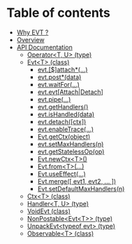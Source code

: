 # Table of contents

* [Why EVT ?](README.md)
* [Overview](overview.md)
* [API Documentation](api/README.md)
  * [Operator&lt;T, U&gt; \(type\)](api/operator.md)
  * [Evt&lt;T&gt; \(class\)](api/evt/README.md)
    * [evt.\[$\]attach\*\(...\)](api/evt/attach.md)
    * [evt.post\*\(data\)](api/evt/post.md)
    * [evt.waitFor\(...\)](api/evt/waitfor.md)
    * [evt.evt\[Attach\|Detach\]](api/evt/evtattachdetach.md)
    * [evt.pipe\(...\)](api/evt/pipe.md)
    * [evt.getHandlers\(\)](api/evt/gethandler.md)
    * [evt.isHandled\(data\)](api/evt/ishandled.md)
    * [evt.detach\(\[ctx\]\)](api/evt/detach.md)
    * [evt.enableTrace\(...\)](api/evt/enabletrace.md)
    * [Evt.getCtx\(object\)](api/evt/getctx.md)
    * [evt.setMaxHandlers\(n\)](api/evt/setmaxhandlers.md)
    * [evt.getStatelessOp\(op\)](api/evt/getstatelessop.md)
    * [Evt.newCtx&lt;T&gt;\(\)](api/evt/newctx.md)
    * [Evt.from&lt;T&gt;\(...\)](api/evt/from.md)
    * [Evt.useEffect\(...\)](api/evt/use-effect.md)
    * [Evt.merge\(\[ evt1, evt2, ... \]\)](api/evt/merge.md)
    * [Evt.setDefaultMaxHandlers\(n\)](api/evt/setdefaultmaxhandlers.md)
  * [Ctx&lt;T&gt; \(class\)](api/ctx.md)
  * [Handler&lt;T, U&gt; \(type\)](api/handler.md)
  * [VoidEvt \(class\)](api/voidevt.md)
  * [NonPostable&lt;Evt&lt;T&gt;&gt; \(type\)](api/nonpostable.md)
  * [UnpackEvt&lt;typeof evt&gt; \(type\)](api/unpackevt.md)
  * [Observable&lt;T&gt; \(class\)](api/observable.md)

